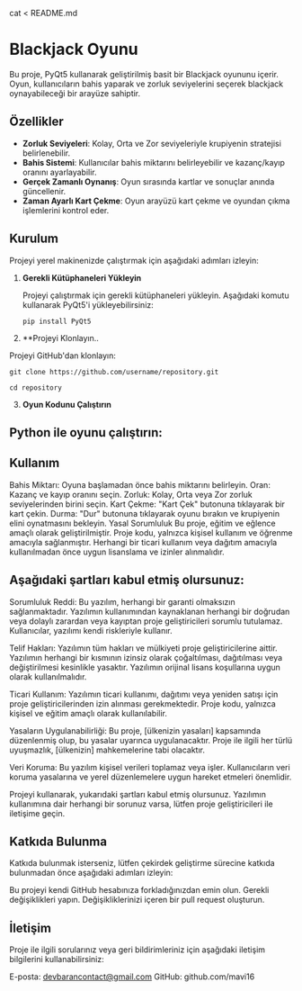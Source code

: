 cat <<EOF > README.md
# Blackjack Oyunu

Bu proje, PyQt5 kullanarak geliştirilmiş basit bir Blackjack oyununu içerir. Oyun, kullanıcıların bahis yaparak ve zorluk seviyelerini seçerek blackjack oynayabileceği bir arayüze sahiptir.

## Özellikler

- **Zorluk Seviyeleri**: Kolay, Orta ve Zor seviyeleriyle krupiyenin stratejisi belirlenebilir.
- **Bahis Sistemi**: Kullanıcılar bahis miktarını belirleyebilir ve kazanç/kayıp oranını ayarlayabilir.
- **Gerçek Zamanlı Oynanış**: Oyun sırasında kartlar ve sonuçlar anında güncellenir.
- **Zaman Ayarlı Kart Çekme**: Oyun arayüzü kart çekme ve oyundan çıkma işlemlerini kontrol eder.

## Kurulum

Projeyi yerel makinenizde çalıştırmak için aşağıdaki adımları izleyin:

1. **Gerekli Kütüphaneleri Yükleyin**

   Projeyi çalıştırmak için gerekli kütüphaneleri yükleyin. Aşağıdaki komutu kullanarak PyQt5'i yükleyebilirsiniz:

   ```
   pip install PyQt5
2. **Projeyi Klonlayın..

Projeyi GitHub'dan klonlayın:
   ```
git clone https://github.com/username/repository.git
```
   ```
cd repository
   ```
3. **Oyun Kodunu Çalıştırın**

## Python ile oyunu çalıştırın:

## Kullanım
Bahis Miktarı: Oyuna başlamadan önce bahis miktarını belirleyin.
Oran: Kazanç ve kayıp oranını seçin.
Zorluk: Kolay, Orta veya Zor zorluk seviyelerinden birini seçin.
Kart Çekme: "Kart Çek" butonuna tıklayarak bir kart çekin.
Durma: "Dur" butonuna tıklayarak oyunu bırakın ve krupiyenin elini oynatmasını bekleyin.
Yasal Sorumluluk
Bu proje, eğitim ve eğlence amaçlı olarak geliştirilmiştir. Proje kodu, yalnızca kişisel kullanım ve öğrenme amacıyla sağlanmıştır. Herhangi bir ticari kullanım veya dağıtım amacıyla kullanılmadan önce uygun lisanslama ve izinler alınmalıdır.

## Aşağıdaki şartları kabul etmiş olursunuz:

Sorumluluk Reddi: Bu yazılım, herhangi bir garanti olmaksızın sağlanmaktadır. Yazılımın kullanımından kaynaklanan herhangi bir doğrudan veya dolaylı zarardan veya kayıptan proje geliştiricileri sorumlu tutulamaz. Kullanıcılar, yazılımı kendi riskleriyle kullanır.

Telif Hakları: Yazılımın tüm hakları ve mülkiyeti proje geliştiricilerine aittir. Yazılımın herhangi bir kısmının izinsiz olarak çoğaltılması, dağıtılması veya değiştirilmesi kesinlikle yasaktır. Yazılımın orijinal lisans koşullarına uygun olarak kullanılmalıdır.

Ticari Kullanım: Yazılımın ticari kullanımı, dağıtımı veya yeniden satışı için proje geliştiricilerinden izin alınması gerekmektedir. Proje kodu, yalnızca kişisel ve eğitim amaçlı olarak kullanılabilir.

Yasaların Uygulanabilirliği: Bu proje, [ülkenizin yasaları] kapsamında düzenlenmiş olup, bu yasalar uyarınca uygulanacaktır. Proje ile ilgili her türlü uyuşmazlık, [ülkenizin] mahkemelerine tabi olacaktır.

Veri Koruma: Bu yazılım kişisel verileri toplamaz veya işler. Kullanıcıların veri koruma yasalarına ve yerel düzenlemelere uygun hareket etmeleri önemlidir.

Projeyi kullanarak, yukarıdaki şartları kabul etmiş olursunuz. Yazılımın kullanımına dair herhangi bir sorunuz varsa, lütfen proje geliştiricileri ile iletişime geçin.

## Katkıda Bulunma
Katkıda bulunmak isterseniz, lütfen çekirdek geliştirme sürecine katkıda bulunmadan önce aşağıdaki adımları izleyin:

Bu projeyi kendi GitHub hesabınıza forkladığınızdan emin olun.
Gerekli değişiklikleri yapın.
Değişikliklerinizi içeren bir pull request oluşturun.

## İletişim
Proje ile ilgili sorularınız veya geri bildirimleriniz için aşağıdaki iletişim bilgilerini kullanabilirsiniz:

E-posta: devbarancontact@gmail.com
GitHub: github.com/mavi16
